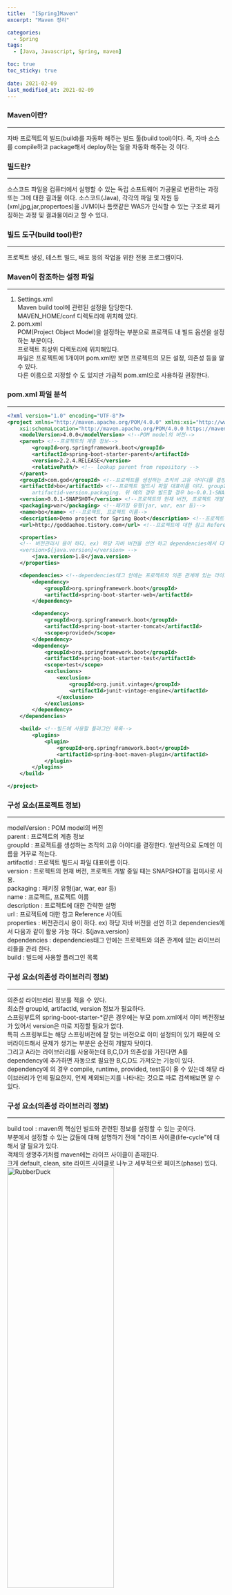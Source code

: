 ```yaml
---
title:  "[Spring]Maven"
excerpt: "Maven 정리"

categories:
  - Spring
tags:
  - [Java, Javascript, Spring, maven]

toc: true
toc_sticky: true
 
date: 2021-02-09
last_modified_at: 2021-02-09
---
```

### Maven이란?
---
자바 프로젝트의 빌드(build)를 자동화 해주는 빌드 툴(build tool)이다.
즉, 자바 소스를 compile하고 package해서 deploy하는 일을 자동화 해주는 것 이다.

### 빌드란?
---
소스코드 파일을 컴퓨터에서 실행할 수 있는 독립 소프트웨어 가공물로 변환하는 과정 또는 그에 대한 결과물 이다.
소스코드(Java), 각각의 파일 및 자원 등(xml,jpg,jar,propertoes)을 JVM이나 톰캣같은 WAS가 인식할 수 있는 구조로 패키징하는 과정 및 결과물이라고 할 수 있다.

### 빌드 도구(build tool)란?
---
프로젝트 생성, 테스트 빌드, 배포 등의 작업을 위한 전용 프로그램이다.

### Maven이 참조하는 설정 파일
---
1. Settings.xml<br>
Maven build tool에 관련된 설정을 담당한다.<br>MAVEN_HOME/conf 디렉토리에 위치해 있다.<br>
2. pom.xml<br>
POM(Project Object Model)을 설정하는 부분으로 프로젝트 내 빌드 옵션을 설정하는 부분이다.<br>프로젝트 최상위 디렉토리에 위치해있다.<br>파일은 프로젝트에 1개이며 pom.xml만 보면 프로젝트의 모든 설정, 의존성 등을 알 수 있다.<br>다른 이름으로 지정할 수 도 있지만 가급적 pom.xml으로 사용하길 권장한다.

### pom.xml 파일 분석
---
```xml
<?xml version="1.0" encoding="UTF-8"?>
<project xmlns="http://maven.apache.org/POM/4.0.0" xmlns:xsi="http://www.w3.org/2001/XMLSchema-instance"
	xsi:schemaLocation="http://maven.apache.org/POM/4.0.0 https://maven.apache.org/xsd/maven-4.0.0.xsd">
	<modelVersion>4.0.0</modelVersion> <!--POM model의 버전-->
	<parent> <!--프로젝트의 계층 정보-->
		<groupId>org.springframework.boot</groupId>
		<artifactId>spring-boot-starter-parent</artifactId>
		<version>2.2.4.RELEASE</version>
		<relativePath/> <!-- lookup parent from repository -->
	</parent>
	<groupId>com.god</groupId> <!--프로젝트를 생성하는 조직의 고유 아이디를 결정한다. 일반적으로 도메인 이름을 거꾸로 적는다.-->
	<artifactId>bo</artifactId> <!--프로젝트 빌드시 파일 대표이름 이다. groupId 내에서 유일해야 한다.Maven을 이용하여 빌드시 다음과 같은 규칙으로 파일이 생성 된다.
		artifactid-version.packaging. 위 예의 경우 빌드할 경우 bo-0.0.1-SNAPSHOT.war 파일이 생성된다.-->
	<version>0.0.1-SNAPSHOT</version> <!--프로젝트의 현재 버전, 프로젝트 개발 중일 때는 SNAPSHOT을 접미사로 사용-->
	<packaging>war</packaging> <!--패키징 유형(jar, war, ear 등)-->
	<name>bo</name> <!--프로젝트, 프로젝트 이름-->
	<description>Demo project for Spring Boot</description> <!--프로젝트에 대한 간략한 설명-->
	<url>http://goddaehee.tistory.com</url> <!--프로젝트에 대한 참고 Reference 사이트-->

	<properties>
	<!-- 버전관리시 용이 하다. ex) 하당 자바 버전을 선언 하고 dependencies에서 다음과 같이 활용 가능 하다.
	<version>${java.version}</version> -->
		<java.version>1.8</java.version>
	</properties>

	<dependencies> <!--dependencies태그 안에는 프로젝트와 의존 관계에 있는 라이브러리들을 관리 한다.-->
		<dependency>
			<groupId>org.springframework.boot</groupId>
			<artifactId>spring-boot-starter-web</artifactId>
		</dependency>

		<dependency>
			<groupId>org.springframework.boot</groupId>
			<artifactId>spring-boot-starter-tomcat</artifactId>
			<scope>provided</scope>
		</dependency>
		<dependency>
			<groupId>org.springframework.boot</groupId>
			<artifactId>spring-boot-starter-test</artifactId>
			<scope>test</scope>
			<exclusions>
				<exclusion>
					<groupId>org.junit.vintage</groupId>
					<artifactId>junit-vintage-engine</artifactId>
				</exclusion>
			</exclusions>
		</dependency>
	</dependencies>

	<build> <!--빌드에 사용할 플러그인 목록-->
		<plugins>
			<plugin>
				<groupId>org.springframework.boot</groupId>
				<artifactId>spring-boot-maven-plugin</artifactId>
			</plugin>
		</plugins>
	</build>

</project>
```
### 구성 요소(프로젝트 정보)
---
modelVersion : POM model의 버전<br>
parent : 프로젝트의 계층 정보<br>
groupId : 프로젝트를 생성하는 조직의 고유 아이디를 결정한다. 일반적으로 도메인 이름을 거꾸로 적는다.<br>
artifactId : 프로젝트 빌드시 파일 대표이름 이다.<br>
version : 프로젝트의 현재 버전, 프로젝트 개발 중일 때는 SNAPSHOT을 접미사로 사용.<br>
packaging : 패키징 유형(jar, war, ear 등)<br>
name : 프로젝트, 프로젝트 이름<br>
description : 프로젝트에 대한 간략한 설명<br>
url : 프로젝트에 대한 참고 Reference 사이트<br>
properties : 버전관리시 용이 하다. ex) 하당 자바 버전을 선언 하고 dependencies에서 다음과 같이 활용 가능 하다.
<version>${java.version}</version><br>
dependencies : dependencies태그 안에는 프로젝트와 의존 관계에 있는 라이브러리들을 관리 한다.<br>
build : 빌드에 사용할 플러그인 목록

### 구성 요소(의존성 라이브러리 정보)
---
의존성 라이브러리 정보를 적을 수 있다.<br>
최소한 groupId, artifactId, version 정보가 필요하다.<br>
스프링부트의 spring-boot-starter-*같은 경우에는 부모 pom.xml에서 이미 버전정보가 있어서 version은 따로 지정할 필요가 없다.<br>특히 스프링부트는 해당 스프링버전에 잘 맞는 버전으로 이미 설정되어 있기 때문에 오버라이드해서 문제가 생기는 부분은 순전히 개발자 탓이다.<br>
그리고 A라는 라이브러리를 사용하는데 B,C,D가 의존성을 가진다면 A를 dependency에 추가하면 자동으로 필요한 B,C,D도 가져오는 기능이 있다.<br>
dependency에 <scope>의 경우 compile, runtime, provided, test등이 올 수 있는데 해당 라이브러리가 언제 필요한지, 언제 제외되는지를 나타내는 것으로 따로 검색해보면 알 수 있다.

### 구성 요소(의존성 라이브러리 정보)
---
build tool : maven의 핵심인 빌드와 관련된 정보를 설정할 수 있는 곳이다.<br>
<build> 부분에서 설정할 수 있는 값들에 대해 설명하기 전에 "라이프 사이클(life-cycle"에 대해서 알 필요가 있다.<br>
객체의 생명주기처럼 maven에는 라이프 사이클이 존재한다.<br>
크게 default, clean, site 라이프 사이클로 나누고 세부적으로 페이즈(phase) 있다.<br>
<img src="https://img1.daumcdn.net/thumb/R1280x0/?scode=mtistory2&fname=http%3A%2F%2Fcfile21.uf.tistory.com%2Fimage%2F999B12465BBC992C202A89" width="70%" height="50%" title="%(비율) 크기 설정" alt="RubberDuck">

메이븐의 모든 기능은 플러그인(plugin)을 기반으로 동작한다.<br>
플러그인에서 실행할 수 있는 각각의 작업을 골(goal)이라하고 하나의 페이즈는 하나의 골과 연결되며, 하나의 플러그인에는 여러 개의 골이 있을 수 있다.<br>

### 라이프 사이클
---
mvn process-resources : resources:resources의 실행으로 resource 디렉토리에 있는 내용을 target/classes로 복사한다.<br>
mvn compile : compiler:compile의 실행으로 src/java 밑의 모든 자바 소스를 컴파일해서 target/classes로 복사<br>
mvn process-testResources, mvn test-compile : 이것은 위의 두 개가 src/java였다면 test/java의 내용을 target/test-classes로 복사. (참고로 test만 mvn test 명령을 내리면 라이프사이클상 원본 소스로 컴파일된다.)<br>
mvn test : surefire:test의 실행으로 target/test-classes에 있는 테스트케이스의 단위테스트를 진행한다. 결과를 target/surefire-reports에 생성한다.<br>
mvn package : target디렉토리 하위에 jar, war, ear등 패키지파일을 생성하고 이름은 <build>의 <finalName>의 값을 사용한다 지정되지 않았을 때는 아까 설명한 "artifactId-version.extention" 이름으로 생성<br>
mvn install : 로컬 저장소로 배포<br>
mvn deploy : 원격 저장소로 배포<br>
mvn clean : 빌드 과정에서 생긴 target 디렉토리 내용 삭제<br>
mvn site : target/site에 문서 사이트 생성<br>
mvn site-deploy : 문서 사이트를 서버로 배포<br>

위와 같은 진행 순서로 라이프 사이클이 진행된다.<br>

이제 <build>에서 설정할 수 있는 값을 확인해보자.<br>

<finalName> : 빌드 결과물(ex .jar) 이름 설정<br>

<resources> : 리소스(각종 설정 파일)의 위치를 지정할 수 있다.<br>

- <resource> : 없으면 기본으로 "src/main/resources"<br>

<testResources> : 테스트 리소스의 위치를 지정할 수 있다.<br>

- <testResource> : 없으면 기본으로 "src/test/resources"<br>

<Repositories> : 빌드할 때 접근할 저장소의 위치를 지정할 수 있다. 기본적으로 메이븐 중앙 저장소인 http://repo1.maven.org/maven2로 지정되어 있다.<br>

<outputDirectory> : 컴파일한 결과물 위치 값 지정, 기본 "target/classes"<br>

<testOutputDirectory> : 테스트 소스를 컴파일한 결과물 위치 값 지정, 기본 "target/test-classes"<br>

<plugin> : 어떠한 액션 하나를 담당하는 것으로 가장 중요하지만 들어가는 옵션은 제 각각이다. 다행인 것은 플러그인 형식에 대한 것은 안내가 나와있으니 그것을 참고해서 작성하면 된다.<br>

plugin이 작성되어 있다고 무조건 실행되는 것은 아니다. 명확한 것은 아니지만 따로 실행할 플러그인을 메이븐 명령어로 실행해야 하는 것으로 알고 있다.<br>

- <executions> : 플러그인 goal과 관련된 실행에 대한 설정<br>

- <configuration> : 플러그인에서 필요한 설정 값 지정<br>

apache CXF를 이용한 code generate 플러그인은 아래에서 소개되고 사용한다.<br>

```
http://cxf.apache.org/docs/maven-cxf-codegen-plugin-wsdl-to-java.html
```

```xml
<plugin>
    <groupId>org.apache.cxf</groupId>
    <artifactId>cxf-codegen-plugin</artifactId>
    <version>${cxf.version}</version>
    <executions>
        <execution>
            <id>generate-sources</id>
            <phase>generate-sources</phase>
            <configuration>
                <sourceRoot>${project.build.directory}/generated/cxf</sourceRoot>
                <wsdlOptions>
                    <wsdlOption>
                        <wsdl>${basedir}/src/main/resources/myService.wsdl</wsdl>
                    </wsdlOption>
                </wsdlOptions>
            </configuration>
            <goals>
                <goal>wsdl2java</goal>
            </goals>
        </execution>
    </executions>
</plugin>
```

### 배포
---

```xml
<project>
  ...
  <distributionManagement>
    <site>
      <id>website</id>
      <url>scp://www.mycompany.com/www/docs/project/</url>
    </site>
  </distributionManagement>
  ...
</project>
```

사이트로 배포할 때 위와 같이 설정할 수도 있다.

### 번외. <Parent> pom.xml 상속
---
Parent : pom.xml은 상속을 받을 수 있다.<br>
스프링부트의 경우 부모 pom.xml에 자주 사용하는 라이브러리들의 버전정보나 dependency들을 이미 가지고 있어서 참조하기 편리하다.<br>
참고로 super pom.xml이라는 것이 있다.<br>
모든 pom.xml이 기본적으로 상속하고 있는 부모 설정파일로 이것 때문에 기본으로 생성된 pom.xml에 별 내용이 없어도 잘 처리한다.<br>
물론 생성된 pom.xml에서 설정 값을 오버라이드하면 super pom.xml 내용을 변경할 수 있다.<br><br>

##### 참고한 사이트
---

```
https://goddaehee.tistory.com/199
https://jeong-pro.tistory.com/168
```